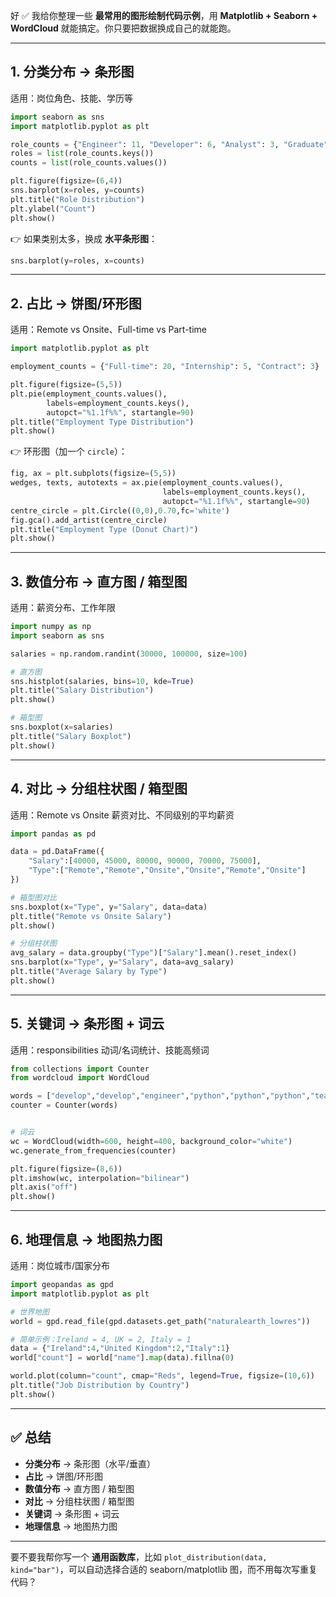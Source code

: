 好 ✅ 我给你整理一些 **最常用的图形绘制代码示例**，用 **Matplotlib + Seaborn + WordCloud** 就能搞定。你只要把数据换成自己的就能跑。

---

## 1. 分类分布 → 条形图

适用：岗位角色、技能、学历等

```python
import seaborn as sns
import matplotlib.pyplot as plt

role_counts = {"Engineer": 11, "Developer": 6, "Analyst": 3, "Graduate": 3}
roles = list(role_counts.keys())
counts = list(role_counts.values())

plt.figure(figsize=(6,4))
sns.barplot(x=roles, y=counts)
plt.title("Role Distribution")
plt.ylabel("Count")
plt.show()
```

👉 如果类别太多，换成 **水平条形图**：

```python
sns.barplot(y=roles, x=counts)
```

---

## 2. 占比 → 饼图/环形图

适用：Remote vs Onsite、Full-time vs Part-time

```python
import matplotlib.pyplot as plt

employment_counts = {"Full-time": 20, "Internship": 5, "Contract": 3}

plt.figure(figsize=(5,5))
plt.pie(employment_counts.values(),
        labels=employment_counts.keys(),
        autopct="%1.1f%%", startangle=90)
plt.title("Employment Type Distribution")
plt.show()
```

👉 环形图（加一个 `circle`）：

```python
fig, ax = plt.subplots(figsize=(5,5))
wedges, texts, autotexts = ax.pie(employment_counts.values(),
                                  labels=employment_counts.keys(),
                                  autopct="%1.1f%%", startangle=90)
centre_circle = plt.Circle((0,0),0.70,fc='white')
fig.gca().add_artist(centre_circle)
plt.title("Employment Type (Donut Chart)")
plt.show()
```

---

## 3. 数值分布 → 直方图 / 箱型图

适用：薪资分布、工作年限

```python
import numpy as np
import seaborn as sns

salaries = np.random.randint(30000, 100000, size=100)

# 直方图
sns.histplot(salaries, bins=10, kde=True)
plt.title("Salary Distribution")
plt.show()

# 箱型图
sns.boxplot(x=salaries)
plt.title("Salary Boxplot")
plt.show()
```

---

## 4. 对比 → 分组柱状图 / 箱型图

适用：Remote vs Onsite 薪资对比、不同级别的平均薪资

```python
import pandas as pd

data = pd.DataFrame({
    "Salary":[40000, 45000, 80000, 90000, 70000, 75000],
    "Type":["Remote","Remote","Onsite","Onsite","Remote","Onsite"]
})

# 箱型图对比
sns.boxplot(x="Type", y="Salary", data=data)
plt.title("Remote vs Onsite Salary")
plt.show()

# 分组柱状图
avg_salary = data.groupby("Type")["Salary"].mean().reset_index()
sns.barplot(x="Type", y="Salary", data=avg_salary)
plt.title("Average Salary by Type")
plt.show()
```

---

## 5. 关键词 → 条形图 + 词云

适用：responsibilities 动词/名词统计、技能高频词

```python
from collections import Counter
from wordcloud import WordCloud

words = ["develop","develop","engineer","python","python","python","team","test","test"]
counter = Counter(words)


# 词云
wc = WordCloud(width=600, height=400, background_color="white")
wc.generate_from_frequencies(counter)

plt.figure(figsize=(8,6))
plt.imshow(wc, interpolation="bilinear")
plt.axis("off")
plt.show()
```

---

## 6. 地理信息 → 地图热力图

适用：岗位城市/国家分布

```python
import geopandas as gpd
import matplotlib.pyplot as plt

# 世界地图
world = gpd.read_file(gpd.datasets.get_path("naturalearth_lowres"))

# 简单示例：Ireland = 4, UK = 2, Italy = 1
data = {"Ireland":4,"United Kingdom":2,"Italy":1}
world["count"] = world["name"].map(data).fillna(0)

world.plot(column="count", cmap="Reds", legend=True, figsize=(10,6))
plt.title("Job Distribution by Country")
plt.show()
```

---

## ✅ 总结

* **分类分布** → 条形图（水平/垂直）
* **占比** → 饼图/环形图
* **数值分布** → 直方图 / 箱型图
* **对比** → 分组柱状图 / 箱型图
* **关键词** → 条形图 + 词云
* **地理信息** → 地图热力图

---

要不要我帮你写一个 **通用函数库**，比如 `plot_distribution(data, kind="bar")`，可以自动选择合适的 seaborn/matplotlib 图，而不用每次写重复代码？
